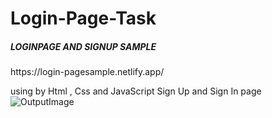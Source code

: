 # Login-Page-Task
<h5>LOGINPAGE AND SIGNUP SAMPLE</h5>
https://login-pagesample.netlify.app/

using by Html , Css and JavaScript  Sign Up and Sign In page
![OutputImage](https://github.com/SunilSurendran1906/Login-Page-Task/assets/133184647/70e68159-1913-4688-80c3-dd3a3595109a)
